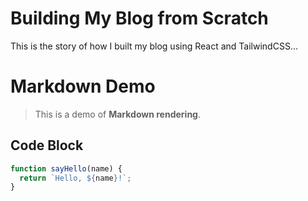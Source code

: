 # Building My Blog from Scratch

This is the story of how I built my blog using React and TailwindCSS...

# Markdown Demo

> This is a demo of **Markdown rendering**.

## Code Block

```js
function sayHello(name) {
  return `Hello, ${name}!`;
}
```
